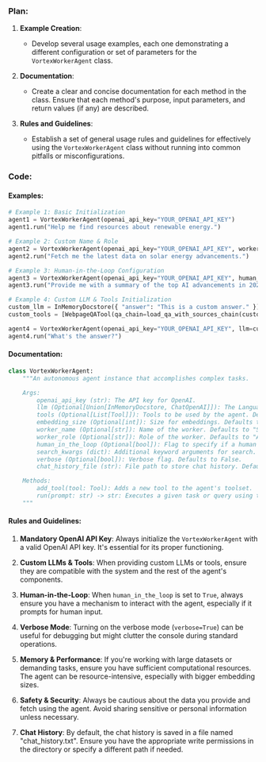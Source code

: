 ### Plan:

1. **Example Creation**:
    - Develop several usage examples, each one demonstrating a different configuration or set of parameters for the `VortexWorkerAgent` class.
  
2. **Documentation**:
    - Create a clear and concise documentation for each method in the class. Ensure that each method's purpose, input parameters, and return values (if any) are described.

3. **Rules and Guidelines**:
    - Establish a set of general usage rules and guidelines for effectively using the `VortexWorkerAgent` class without running into common pitfalls or misconfigurations.

### Code:

#### Examples:

```python
# Example 1: Basic Initialization
agent1 = VortexWorkerAgent(openai_api_key="YOUR_OPENAI_API_KEY")
agent1.run("Help me find resources about renewable energy.")

# Example 2: Custom Name & Role
agent2 = VortexWorkerAgent(openai_api_key="YOUR_OPENAI_API_KEY", worker_name="EcoHelper", worker_role="Researcher")
agent2.run("Fetch me the latest data on solar energy advancements.")

# Example 3: Human-in-the-Loop Configuration
agent3 = VortexWorkerAgent(openai_api_key="YOUR_OPENAI_API_KEY", human_in_the_loop=True)
agent3.run("Provide me with a summary of the top AI advancements in 2023, and if unsure, ask me.")

# Example 4: Custom LLM & Tools Initialization
custom_llm = InMemoryDocstore({ "answer": "This is a custom answer." })
custom_tools = [WebpageQATool(qa_chain=load_qa_with_sources_chain(custom_llm))]

agent4 = VortexWorkerAgent(openai_api_key="YOUR_OPENAI_API_KEY", llm=custom_llm, tools=custom_tools)
agent4.run("What's the answer?")
```

#### Documentation:

```python
class VortexWorkerAgent:
    """An autonomous agent instance that accomplishes complex tasks.

    Args:
        openai_api_key (str): The API key for OpenAI.
        llm (Optional[Union[InMemoryDocstore, ChatOpenAI]]): The Language Model to use. Defaults to ChatOpenAI.
        tools (Optional[List[Tool]]): Tools to be used by the agent. Defaults to a predefined list.
        embedding_size (Optional[int]): Size for embeddings. Defaults to 8192.
        worker_name (Optional[str]): Name of the worker. Defaults to "Swarm Worker AI Assistant".
        worker_role (Optional[str]): Role of the worker. Defaults to "Assistant".
        human_in_the_loop (Optional[bool]): Flag to specify if a human will be in the loop. Defaults to False.
        search_kwargs (dict): Additional keyword arguments for search. Empty by default.
        verbose (Optional[bool]): Verbose flag. Defaults to False.
        chat_history_file (str): File path to store chat history. Defaults to "chat_history.txt".

    Methods:
        add_tool(tool: Tool): Adds a new tool to the agent's toolset.
        run(prompt: str) -> str: Executes a given task or query using the agent.
    """
```

#### Rules and Guidelines:

1. **Mandatory OpenAI API Key**: Always initialize the `VortexWorkerAgent` with a valid OpenAI API key. It's essential for its proper functioning.

2. **Custom LLMs & Tools**: When providing custom LLMs or tools, ensure they are compatible with the system and the rest of the agent's components.

3. **Human-in-the-Loop**: When `human_in_the_loop` is set to `True`, always ensure you have a mechanism to interact with the agent, especially if it prompts for human input.

4. **Verbose Mode**: Turning on the verbose mode (`verbose=True`) can be useful for debugging but might clutter the console during standard operations.

5. **Memory & Performance**: If you're working with large datasets or demanding tasks, ensure you have sufficient computational resources. The agent can be resource-intensive, especially with bigger embedding sizes.

6. **Safety & Security**: Always be cautious about the data you provide and fetch using the agent. Avoid sharing sensitive or personal information unless necessary.

7. **Chat History**: By default, the chat history is saved in a file named "chat_history.txt". Ensure you have the appropriate write permissions in the directory or specify a different path if needed.